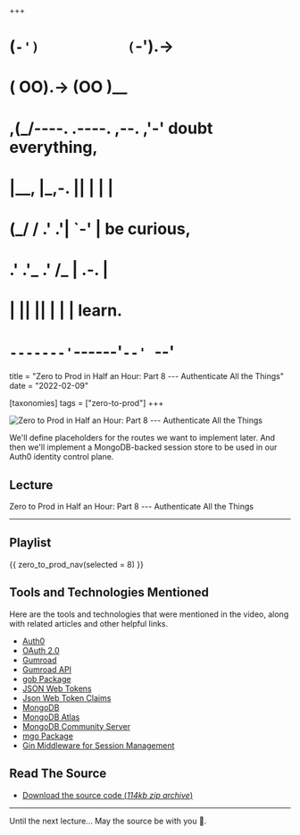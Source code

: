 +++
#   (`-')           (`-').->
#   ( OO).->        (OO )__
# ,(_/----. .----. ,--. ,'-' doubt everything,
# |__,    |\_,-.  ||  | |  |
#  (_/   /    .' .'|  `-'  | be curious,
#  .'  .'_  .'  /_ |  .-.  |
# |       ||      ||  | |  | learn.
# `-------'`------'`--' `--'

title = "Zero to Prod in Half an Hour: Part 8 --- Authenticate All the Things"
date = "2022-02-09"

[taxonomies]
tags = ["zero-to-prod"]
+++

![Zero to Prod in Half an Hour: Part 8 --- Authenticate All the Things](/zerotohero-dev/content/images/size/w1200/2024/03/locket.png)

We'll define placeholders for the routes we want to implement later. And then
we'll implement a MongoDB-backed session store to be used in our Auth0 identity
control plane.

Lecture
-------

Zero to Prod in Half an Hour: Part 8 --- Authenticate All the Things

--------

Playlist
--------

{{ zero_to_prod_nav(selected = 8) }}

Tools and Technologies Mentioned
--------------------------------

Here are the tools and technologies that were mentioned in the video, along with
related articles and other helpful links.

* [Auth0](https://auth0.com/)
* [OAuth 2.0](https://oauth.net/2/)
* [Gumroad](https://gumroad.com/)
* [Gumroad API](https://app.gumroad.com/api)
* [gob Package](https://pkg.go.dev/encoding/gob)
* [JSON Web Tokens](https://jwt.io/)
* [Json Web Token Claims](https://auth0.com/docs/secure/tokens/json-web-tokens/json-web-token-claims)
* [MongoDB](https://www.mongodb.com/)
* [MongoDB Atlas](https://www.mongodb.com/cloud/atlas)
* [MongoDB Community Server](https://www.mongodb.com/try/download/community)
* [mgo Package](https://pkg.go.dev/github.com/globalsign/mgo)
* [Gin Middleware for Session Management](https://github.com/gin-contrib/sessions)

Read The Source
---------------

* [Download the source code (_114kb zip
  archive_)](https://assets.zerotohero.dev/zero-to-prod-in-30/zero-to-prod-in-30.zip)

------------

Until the next lecture... May the source be with you 🦄.

